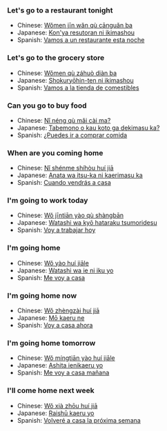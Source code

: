 
### Let's go to a restaurant tonight
- Chinese: [Wǒmen jīn wǎn qù cānguǎn ba](https://translate.google.com/?tl=zh-CN#en/zh-CN/Let's%20go%20to%20a%20restaurant%20tonight)
- Japanese: [Kon'ya resutoran ni ikimashou](https://translate.google.com/?tl=ja#en/ja/Let's%20go%20to%20a%20restaurant%20tonight)
- Spanish: [Vamos a un restaurante esta noche](https://translate.google.com/?tl=es#en/es/Let's%20go%20to%20a%20restaurant%20tonight)

### Let's go to the grocery store
- Chinese: [Wǒmen qù záhuò diàn ba](https://translate.google.com/?tl=zh-CN#en/zh-CN/Let's%20go%20to%20the%20grocery%20store)
- Japanese: [Shokuryōhin-ten ni ikimashou](https://translate.google.com/?tl=ja#en/ja/Let's%20go%20to%20the%20grocery%20store)
- Spanish: [Vamos a la tienda de comestibles](https://translate.google.com/?tl=es#en/es/Let's%20go%20to%20the%20grocery%20store)

### Can you go to buy food
- Chinese: [Nǐ néng qù mǎi cài ma?](https://translate.google.com/?tl=zh-CN#en/zh-CN/Can%20you%20go%20to%20buy%20food)
- Japanese: [Tabemono o kau koto ga dekimasu ka?](https://translate.google.com/?tl=ja#en/ja/Can%20you%20go%20to%20buy%20food)
- Spanish: [¿Puedes ir a comprar comida](https://translate.google.com/?tl=es#en/es/Can%20you%20go%20to%20buy%20food)

### When are you coming home
- Chinese: [Nǐ shénme shíhòu huí jiā](https://translate.google.com/?tl=zh-CN#en/zh-CN/When%20are%20you%20coming%20home)
- Japanese: [Anata wa itsu-ka ni kaerimasu ka](https://translate.google.com/?tl=ja#en/ja/When%20are%20you%20coming%20home)
- Spanish: [Cuando vendrás a casa](https://translate.google.com/?tl=es#en/es/When%20are%20you%20coming%20home)

### I'm going to work today
- Chinese: [Wǒ jīntiān yào qù shàngbān](https://translate.google.com/?tl=zh-CN#en/zh-CN/I'm%20going%20to%20work%20today)
- Japanese: [Watashi wa kyō hataraku tsumoridesu](https://translate.google.com/?tl=ja#en/ja/I'm%20going%20to%20work%20today)
- Spanish: [Voy a trabajar hoy](https://translate.google.com/?tl=es#en/es/I'm%20going%20to%20work%20today)

### I'm going home
- Chinese: [Wǒ yào huí jiāle](https://translate.google.com/?tl=zh-CN#en/zh-CN/I'm%20going%20home)
- Japanese: [Watashi wa ie ni iku yo](https://translate.google.com/?tl=ja#en/ja/I'm%20going%20home)
- Spanish: [Me voy a casa](https://translate.google.com/?tl=es#en/es/I'm%20going%20home)

### I'm going home now
- Chinese: [Wǒ zhèngzài huí jiā](https://translate.google.com/?tl=zh-CN#en/zh-CN/I'm%20going%20home%20now)
- Japanese: [Mō kaeru ne](https://translate.google.com/?tl=ja#en/ja/I'm%20going%20home%20now)
- Spanish: [Voy a casa ahora](https://translate.google.com/?tl=es#en/es/I'm%20going%20home%20now)

### I'm going home tomorrow
- Chinese: [Wǒ míngtiān yào huí jiāle](https://translate.google.com/?tl=zh-CN#en/zh-CN/I'm%20going%20home%20tomorrow)
- Japanese: [Ashita ienikaeru yo](https://translate.google.com/?tl=ja#en/ja/I'm%20going%20home%20tomorrow)
- Spanish: [Me voy a casa mañana](https://translate.google.com/?tl=es#en/es/I'm%20going%20home%20tomorrow)

### I'll come home next week
- Chinese: [Wǒ xià zhōu huí jiā](https://translate.google.com/?tl=zh-CN#en/zh-CN/I'll%20come%20home%20next%20week)
- Japanese: [Raishū kaeru yo](https://translate.google.com/?tl=ja#en/ja/I'll%20come%20home%20next%20week)
- Spanish: [Volveré a casa la próxima semana](https://translate.google.com/?tl=es#en/es/I'll%20come%20home%20next%20week)
